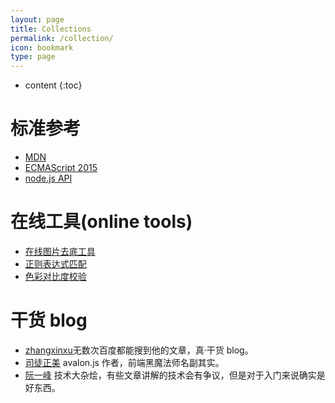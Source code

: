 ```yaml
---
layout: page
title: Collections
permalink: /collection/
icon: bookmark
type: page
---
```


* content
{:toc}

# 标准参考

- [MDN](https://developer.mozilla.org/en-US/)
- [ECMAScript 2015](http://www.ecma-international.org/ecma-262/6.0/)
- [node.js API](https://nodejs.org/dist/latest-v8.x/docs/api/)

# 在线工具(online tools)

- [在线图片去底工具](http://www.aigei.com/bgremover)
- [正则表达式匹配](https://regex101.com/)
- [色彩对比度校验](http://leaverou.github.io/contrast-ratio/)

# 干货 blog

- [zhangxinxu](http://www.zhangxinxu.com/wordpress/)无数次百度都能搜到他的文章，真·干货 blog。
- [司徒正美](http://www.cnblogs.com/rubylouvre/) avalon.js 作者，前端黑魔法师名副其实。
- [阮一峰](http://www.ruanyifeng.com/blog/archives.html) 技术大杂烩，有些文章讲解的技术会有争议，但是对于入门来说确实是好东西。
